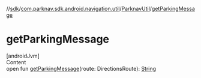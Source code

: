 //[sdk](../../../index.md)/[com.parknav.sdk.android.navigation.util](../index.md)/[ParknavUtil](index.md)/[getParkingMessage](get-parking-message.md)



# getParkingMessage  
[androidJvm]  
Content  
open fun [getParkingMessage](get-parking-message.md)(route: DirectionsRoute): [String](https://developer.android.com/reference/kotlin/java/lang/String.html)  



